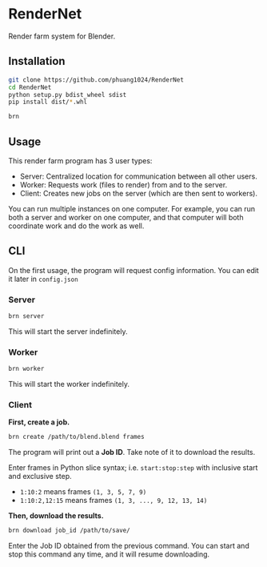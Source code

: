# RenderNet

Render farm system for Blender.

## Installation

```bash
git clone https://github.com/phuang1024/RenderNet
cd RenderNet
python setup.py bdist_wheel sdist
pip install dist/*.whl

brn
```

## Usage

This render farm program has 3 user types:

- Server: Centralized location for communication between all other users.
- Worker: Requests work (files to render) from and to the server.
- Client: Creates new jobs on the server (which are then sent to workers).

You can run multiple instances on one computer. For example, you can run both a server and worker
on one computer, and that computer will both coordinate work and do the work as well.

## CLI

On the first usage, the program will request config information. You can edit it later in `config.json`

### Server

```bash
brn server
```

This will start the server indefinitely.

### Worker

```bash
brn worker
```

This will start the worker indefinitely.

### Client

**First, create a job.**

```bash
brn create /path/to/blend.blend frames
```

The program will print out a **Job ID**. Take note of it to download the results.

Enter frames in Python slice syntax; i.e. `start:stop:step` with inclusive start and exclusive step.

- `1:10:2` means frames `(1, 3, 5, 7, 9)`
- `1:10:2,12:15` means frames `(1, 3, ..., 9, 12, 13, 14)`

**Then, download the results.**

```bash
brn download job_id /path/to/save/
```

Enter the Job ID obtained from the previous command. You can start and stop this command any
time, and it will resume downloading.
